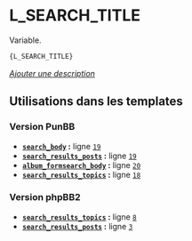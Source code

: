 # L_SEARCH_TITLE


Variable.

```html
{L_SEARCH_TITLE}
```

[*Ajouter une description*](https://fa-tvars.appspot.com/var/L_SEARCH_TITLE)

## Utilisations dans les templates

### Version PunBB
* __[`search_body`](../tpl/var/punbb/search_body.md#readme) :__ ligne [`19`](../tpl/src/punbb/search_body.tpl#L19)
* __[`search_results_posts`](../tpl/var/punbb/search_results_posts.md#readme) :__ ligne [`19`](../tpl/src/punbb/search_results_posts.tpl#L19)
* __[`album_formsearch_body`](../tpl/var/punbb/album_formsearch_body.md#readme) :__ ligne [`20`](../tpl/src/punbb/album_formsearch_body.tpl#L20)
* __[`search_results_topics`](../tpl/var/punbb/search_results_topics.md#readme) :__ ligne [`18`](../tpl/src/punbb/search_results_topics.tpl#L18)

### Version phpBB2
* __[`search_results_topics`](../tpl/var/subsilver/search_results_topics.md#readme) :__ ligne [`8`](../tpl/src/subsilver/search_results_topics.tpl#L8)
* __[`search_results_posts`](../tpl/var/subsilver/search_results_posts.md#readme) :__ ligne [`3`](../tpl/src/subsilver/search_results_posts.tpl#L3)